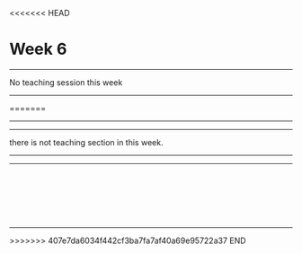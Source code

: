 <<<<<<< HEAD
# Week 6



----

No teaching session this week







---

=======
<hr>
<hr>

there is not teaching section in this week.


<hr>
<hr>


<br>
<br>
<br>
<br>
<br>

<hr>
>>>>>>> 407e7da6034f442cf3ba7fa7af40a69e95722a37
END